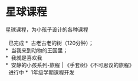 # 星球课程

星球课程，为小孩子设计的各种课程<br><br>
 
已完成
*  古老古老的树（120分钟）；<br>
*  当我来到动物的王国里；<br>
*  我就是喜欢我<br>
*  安静的小孩系列-旅程 | 《手套树》《不可思议的旅程》<br>
 
进行中
*  1年级学期课程开发
